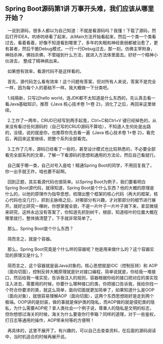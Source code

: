 ## Spring Boot源码第1讲 万事开头难，我们应该从哪里开始？

&nbsp;&nbsp;一说到源码，很多人都以为自己知道：不就是看源码吗？我懂！下载了源码，然后打开IDEA，吭哧吭哧看了起来，从Main方法开始看起来，然后一个类一个类看过去，看着看着，好像不知道看到哪里了，多年的失眠和神经衰弱都被治愈了，更有甚者，然后干脆Debug模式，一行一行Debug过去，那一刻，仿佛主宰附身，神挡杀神，佛挡杀佛，不管碰到什么方法，就进入方法体里面去。好好一个精神小伙进去， 整成了精神病出来。

&nbsp;&nbsp;如果想有效率，看源代码不是这样看的。

&nbsp;&nbsp;首先，源代码怎么看有效率！这个问题有答案，但对所有人来说，答案不是完全一样，因为每个人的基础不一样。我大概做一下分类吧。

&nbsp;&nbsp;1.纯萌新，只写过hello world，连JDK都不太知道是什么东西的，先认真去看一看Java基础知识，推荐《Java 核心技术卷 1+卷 2》，消化了之后，再回来这里继续。

&nbsp;&nbsp;2.工作了一两年，CRUD已经写到两手起茧，Ctrl+C和Ctrl+V 键已经掉色的，从来没有看过任何源码的（自己写的CRUD源码不算哈），不知道人生何处是出路的，没错，说的就是你，也推荐你先去看一遍《Java 核心技术卷 1+卷 2》，看完后，再回来这里继续，把整个系列全部看完。

&nbsp;&nbsp;3.工作了几年，源码已经看了一些的，甚至设计模式也比较熟悉的，不必要全部看完全部系列的文章，了解一下看源码的思想和通用的方法论，然后自己看就行。

&nbsp;&nbsp;自己属于哪一类，自己对号入座哈！精通Spring Boot的同学，不用回复我了，你一出手就王炸，咱也要不起啊。

&nbsp;&nbsp;回到正题，其实看源代码也很简单。以Spring Boot为例子，我们要看明白Spring Boot源代码，就得知道，Spring Boot是个什么东西？他的大概的原理是什么的，以他的原理作为指导思想，梳理出整个框架的核心代码（再大的框架，核心代码也没几行），抓到主脉络之后，对哪部分有兴趣，才对那部分的细节进行展开。就好比研究一棵树，你想掌握全貌，不是一片叶子一片叶子摘下来，拿显微镜来研究，这样永远没有答案了，你知道先抓到树干，根部，知道枝叶的位置大概在哪里就行，整体搞清楚了，下手就非常简单了。

&nbsp;&nbsp;那么，Spring Boot是个什么东西？

&nbsp;&nbsp;简而言之，就是个容器。

&nbsp;&nbsp;那么，Spring Boot究竟是个什么样的容器呢？他是用来做什么的？这个容器实现的原理又是什么？

&nbsp;&nbsp;简而言之，这个容器就是装Java对象的。核心思想就是IOC（控制反转）和 AOP（面向切面），控制反转大概原理就是针对接口编程，简单说就是，你给我一堆接口，然后给我一堆实现，告诉我注入的规则，容器根据你给的接口把对应的类实现注入进去，需要用的时候，你要什么哪种接口的类，你把接口告诉我，我给你找一个符合你要求的类，就这么简单，面向切面就更加简单了，如果知道什么是OOP（面向对象），就很容易理解AOP（面向切面），这两个东西思想刚好是走到两个极端。OOP讲的是封装，做的事就是保护类的隐私，而AOP做的就是侵犯类的隐私，为什么需要AOP呢？拿人类社会一个例子说，尊重人的隐私是文明的标志，但你想想过海关的时候，海关为什么要查你行李箱？同样的道理，对于一些鉴权，打日志等通用的操作，AOP带来何等的方便啊！

&nbsp;&nbsp;再具体的，这里不展开了。有兴趣的，可以自己去查查资料，在后面的源码阅读中，当时机适合的时候再展开说。

